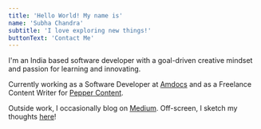 ```yaml
---
title: 'Hello World! My name is'
name: 'Subha Chandra'
subtitle: 'I love exploring new things!'
buttonText: 'Contact Me'
---
```


I'm an India based software developer with a goal-driven creative mindset and passion for learning and innovating.

Currently working as a Software Developer at [Amdocs](https://www.amdocs.com/) and as a Freelance Content Writer for [Pepper Content](https://www.peppercontent.io).

Outside work, I occasionally blog on [Medium](https://subhahandra.medium.com/). Off-screen, I sketch my thoughts [here](https://pin.it/4W1Rxtj)!
